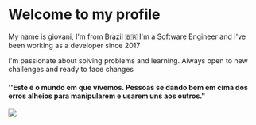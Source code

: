 # Welcome to my profile

My name is giovani, I'm from Brazil 🇧🇷 I'm a Software Engineer and I've been working as a developer since 2017

I'm passionate about solving problems and learning. Always open to new challenges and ready to face changes

#### ''Este é o mundo em que vivemos. Pessoas se dando bem em cima dos erros alheios para manipularem e usarem uns aos outros."


![](https://wallpaperaccess.com/full/869923.gif)
